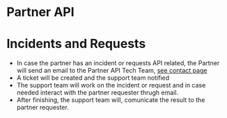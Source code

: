 # Partner API
# Incidents and Requests

* In case the partner has an incident or requests API related, the Partner will send an email to the Partner API Tech Team, [see contact page](Contacts.md) 
* A ticket will be created and the support team notified
* The support team will work on the incident or request and in case needed interact with the partner requester thrugh email. 
* After finishing, the support team will, comunicate the result to the partner requester.
